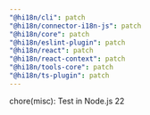 ```yaml
---
"@hi18n/cli": patch
"@hi18n/connector-i18n-js": patch
"@hi18n/core": patch
"@hi18n/eslint-plugin": patch
"@hi18n/react": patch
"@hi18n/react-context": patch
"@hi18n/tools-core": patch
"@hi18n/ts-plugin": patch
---
```


chore(misc): Test in Node.js 22
